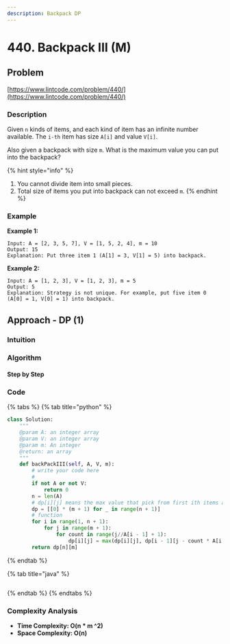 ```yaml
---
description: Backpack DP
---
```


# 440. Backpack III \(M\)

## Problem

[https://www.lintcode.com/problem/440/](https://www.lintcode.com/problem/440/)

### Description

Given `n` kinds of items, and each kind of item has an infinite number available. The `i-th` item has size `A[i]` and value `V[i]`.

Also given a backpack with size `m`. What is the maximum value you can put into the backpack?

{% hint style="info" %}
1. You cannot divide item into small pieces.
2. Total size of items you put into backpack can not exceed `m`.
{% endhint %}

### Example

**Example 1:**

```text
Input: A = [2, 3, 5, 7], V = [1, 5, 2, 4], m = 10
Output: 15
Explanation: Put three item 1 (A[1] = 3, V[1] = 5) into backpack.
```

**Example 2:**

```text
Input: A = [1, 2, 3], V = [1, 2, 3], m = 5
Output: 5
Explanation: Strategy is not unique. For example, put five item 0 (A[0] = 1, V[0] = 1) into backpack.
```

## Approach - DP \(1\)

### Intuition

### Algorithm

#### Step by Step

### Code

{% tabs %}
{% tab title="python" %}
```python
class Solution:
    """
    @param A: an integer array
    @param V: an integer array
    @param m: An integer
    @return: an array
    """
    def backPackIII(self, A, V, m):
        # write your code here
        # 
        if not A or not V:
            return 0
        n = len(A)
        # dp[i][j] means the max value that pick from first ith items and put into j's backpack
        dp = [[0] * (m + 1) for _ in range(n + 1)]
        # function 
        for i in range(1, n + 1):
            for j in range(m + 1):
                for count in range(j//A[i - 1] + 1):
                    dp[i][j] = max(dp[i][j], dp[i - 1][j - count * A[i - 1]] + count * V[i - 1])
        return dp[n][m]
```
{% endtab %}

{% tab title="java" %}
```

```
{% endtab %}
{% endtabs %}

### Complexity Analysis

* **Time Complexity: O\(n \* m ^2\)**
* **Space Complexity: O\(n\)**


